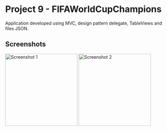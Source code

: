 # Project 9 - FIFAWorldCupChampions

Application developed using MVC, design pattern delegate, TableViews and files JSON.

## Screenshots

<img width="230" alt="Screenshot 1" src="https://github.com/luanmarcosdev/eric-swift-course/assets/128191866/e6cffb30-4ff2-4420-862f-52687193125c">
<img width="230" alt="Screenshot 2" src="https://github.com/luanmarcosdev/eric-swift-course/assets/128191866/3d8eabc0-cb24-4a54-8959-607f137724b9">
